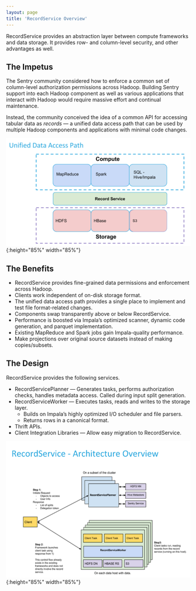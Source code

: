 ```yaml
---
layout: page
title: 'RecordService Overview'
---
```


RecordService provides an abstraction layer between compute frameworks and data storage. It provides row- and column-level security, and other advantages as well.

## The Impetus

The Sentry community considered how to enforce a common set of column-level authorization permissions across Hadoop. Building Sentry support into each Hadoop component as well as various applications that interact with Hadoop would require massive effort and continual maintenance.

Instead, the community conceived the idea of a common API for accessing tabular data as _records_ &mdash; a unified data access path that can be used by multiple Hadoop components and applications with minimal code changes.

![Unified Data Access Path](img/unifiedDataAccessPath.png){:height="85%" width="85%"}

## The Benefits
* RecordService provides fine-grained data permissions and enforcement across Hadoop.
* Clients work independent of on-disk storage format.
* The unified data access path provides a single place to implement and test file format-related changes.
* Components swap transparently above or below RecordService.
* Performance is boosted via Impala’s optimized scanner, dynamic code generation, and parquet implementation.
* Existing MapReduce and Spark jobs gain Impala-quality performance.
* Make projections over original source datasets instead of making copies/subsets.

## The Design
RecordService provides the following services.

* RecordServicePlanner &mdash; Generates tasks, performs authorization checks, handles metadata access. Called during input split generation. 
* RecordServiceWorker &mdash; Executes tasks, reads and writes to the storage layer.
    * Builds on Impala’s highly optimized I/O scheduler and file parsers.
    * Returns rows in a canonical format.
* Thrift APIs.
* Client Integration Libraries &mdash; Allow easy migration to RecordService.

![Record Service Architecture Overview ](img/RecordServiceArchitectureOverview.png){:height="85%" width="85%"}



[morphlines-intro]: {{site.baseurl}}/morphlines/


